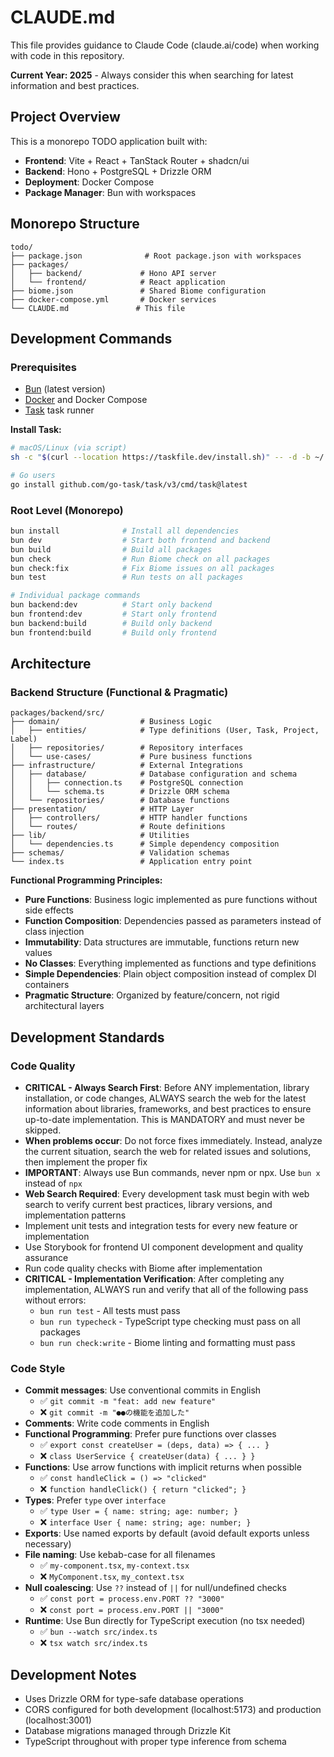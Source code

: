 # CLAUDE.md

This file provides guidance to Claude Code (claude.ai/code) when working with code in this repository.

**Current Year: 2025** - Always consider this when searching for latest information and best practices.

## Project Overview

This is a monorepo TODO application built with:

- **Frontend**: Vite + React + TanStack Router + shadcn/ui
- **Backend**: Hono + PostgreSQL + Drizzle ORM
- **Deployment**: Docker Compose
- **Package Manager**: Bun with workspaces

## Monorepo Structure

```
todo/
├── package.json              # Root package.json with workspaces
├── packages/
│   ├── backend/             # Hono API server
│   └── frontend/            # React application
├── biome.json               # Shared Biome configuration
├── docker-compose.yml       # Docker services
└── CLAUDE.md               # This file
```

## Development Commands

### Prerequisites

- [Bun](https://bun.sh/) (latest version)
- [Docker](https://www.docker.com/) and Docker Compose
- [Task](https://taskfile.dev/) task runner

**Install Task:**

```bash
# macOS/Linux (via script)
sh -c "$(curl --location https://taskfile.dev/install.sh)" -- -d -b ~/.local/bin

# Go users
go install github.com/go-task/task/v3/cmd/task@latest
```

### Root Level (Monorepo)

```bash
bun install              # Install all dependencies
bun dev                  # Start both frontend and backend
bun build                # Build all packages
bun check                # Run Biome check on all packages
bun check:fix            # Fix Biome issues on all packages
bun test                 # Run tests on all packages

# Individual package commands
bun backend:dev          # Start only backend
bun frontend:dev         # Start only frontend
bun backend:build        # Build only backend
bun frontend:build       # Build only frontend
```

## Architecture

### Backend Structure (Functional & Pragmatic)

```
packages/backend/src/
├── domain/                  # Business Logic
│   ├── entities/            # Type definitions (User, Task, Project, Label)
│   ├── repositories/        # Repository interfaces
│   └── use-cases/           # Pure business functions
├── infrastructure/          # External Integrations
│   ├── database/            # Database configuration and schema
│   │   ├── connection.ts    # PostgreSQL connection
│   │   └── schema.ts        # Drizzle ORM schema
│   └── repositories/        # Database functions
├── presentation/            # HTTP Layer
│   ├── controllers/         # HTTP handler functions
│   └── routes/              # Route definitions
├── lib/                     # Utilities
│   └── dependencies.ts      # Simple dependency composition
├── schemas/                 # Validation schemas
└── index.ts                 # Application entry point
```

**Functional Programming Principles:**

- **Pure Functions**: Business logic implemented as pure functions without side effects
- **Function Composition**: Dependencies passed as parameters instead of class injection
- **Immutability**: Data structures are immutable, functions return new values
- **No Classes**: Everything implemented as functions and type definitions
- **Simple Dependencies**: Plain object composition instead of complex DI containers
- **Pragmatic Structure**: Organized by feature/concern, not rigid architectural layers

## Development Standards

### Code Quality

- **CRITICAL - Always Search First**: Before ANY implementation, library installation, or code changes, ALWAYS search the web for the latest information about libraries, frameworks, and best practices to ensure up-to-date implementation. This is MANDATORY and must never be skipped.
- **When problems occur**: Do not force fixes immediately. Instead, analyze the current situation, search the web for related issues and solutions, then implement the proper fix
- **IMPORTANT**: Always use Bun commands, never npm or npx. Use `bun x` instead of `npx`
- **Web Search Required**: Every development task must begin with web search to verify current best practices, library versions, and implementation patterns
- Implement unit tests and integration tests for every new feature or implementation
- Use Storybook for frontend UI component development and quality assurance
- Run code quality checks with Biome after implementation
- **CRITICAL - Implementation Verification**: After completing any implementation, ALWAYS run and verify that all of the following pass without errors:
  - `bun run test` - All tests must pass
  - `bun run typecheck` - TypeScript type checking must pass on all packages
  - `bun run check:write` - Biome linting and formatting must pass

### Code Style

- **Commit messages**: Use conventional commits in English
  - ✅ `git commit -m "feat: add new feature"`
  - ❌ `git commit -m "●●の機能を追加した"`
- **Comments**: Write code comments in English
- **Functional Programming**: Prefer pure functions over classes
  - ✅ `export const createUser = (deps, data) => { ... }`
  - ❌ `class UserService { createUser(data) { ... } }`
- **Functions**: Use arrow functions with implicit returns when possible
  - ✅ `const handleClick = () => "clicked"`
  - ❌ `function handleClick() { return "clicked"; }`
- **Types**: Prefer `type` over `interface`
  - ✅ `type User = { name: string; age: number; }`
  - ❌ `interface User { name: string; age: number; }`
- **Exports**: Use named exports by default (avoid default exports unless necessary)
- **File naming**: Use kebab-case for all filenames
  - ✅ `my-component.tsx`, `my-context.tsx`
  - ❌ `MyComponent.tsx`, `my_context.tsx`
- **Null coalescing**: Use `??` instead of `||` for null/undefined checks
  - ✅ `const port = process.env.PORT ?? "3000"`
  - ❌ `const port = process.env.PORT || "3000"`
- **Runtime**: Use Bun directly for TypeScript execution (no tsx needed)
  - ✅ `bun --watch src/index.ts`
  - ❌ `tsx watch src/index.ts`

## Development Notes

- Uses Drizzle ORM for type-safe database operations
- CORS configured for both development (localhost:5173) and production (localhost:3001)
- Database migrations managed through Drizzle Kit
- TypeScript throughout with proper type inference from schema
